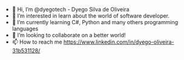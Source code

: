 - 👋 Hi, I’m @dyegotech - Dyego Silva de Oliveira 
- 👀 I’m interested in learn about the world of software developer. 
- 🌱 I’m currently learning C#, Python and many others programming languages 
- 💞️ I’m looking to collaborate on a better world!
- 📫 How to reach me https://www.linkedin.com/in/dyego-oliveira-31b531128/

<!---
dyegotech/dyegotech is a ✨ special ✨ repository because its `README.md` (this file) appears on your GitHub profile.
You can click the Preview link to take a look at your changes.
--->

